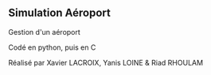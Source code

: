 ## Simulation Aéroport

Gestion d'un aéroport

Codé en python, puis en C

Réalisé par Xavier LACROIX, Yanis LOINE & Riad RHOULAM
